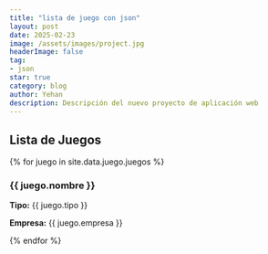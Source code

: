```yaml
---
title: "lista de juego con json"
layout: post
date: 2025-02-23
image: /assets/images/project.jpg
headerImage: false
tag:
- json
star: true
category: blog
author: Yehan
description: Descripción del nuevo proyecto de aplicación web
---
```


<h2>Lista de Juegos</h2>
<div class="juegos-lista">
    {% for juego in site.data.juego.juegos %}
        <div class="juego-item">
            <h3>{{ juego.nombre }}</h3>
            <p><strong>Tipo:</strong> {{ juego.tipo }}</p>
            <p><strong>Empresa:</strong> {{ juego.empresa }}</p>
        </div>
    {% endfor %}
</div>

